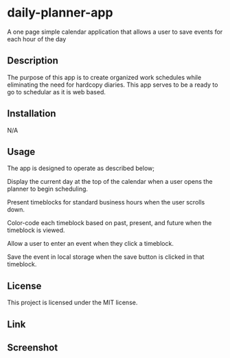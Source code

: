 # daily-planner-app
A one page simple calendar application that allows a user to save events for each hour of the day


## Description

The purpose of this app is to create organized work schedules while eliminating the need for hardcopy diaries. This app serves to be a ready to go to schedular as it is web based.


## Installation
N/A


## Usage

The app is designed to operate as described below;

Display the current day at the top of the calendar when a user opens the planner to begin scheduling.

Present timeblocks for standard business hours when the user scrolls down.

Color-code each timeblock based on past, present, and future when the timeblock is viewed.

Allow a user to enter an event when they click a timeblock.

Save the event in local storage when the save button is clicked in that timeblock.



## License

This project is licensed under the MIT license. 


## Link



## Screenshot

